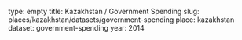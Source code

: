type: empty
title: Kazakhstan / Government Spending
slug: places/kazakhstan/datasets/government-spending
place: kazakhstan
dataset: government-spending
year: 2014
